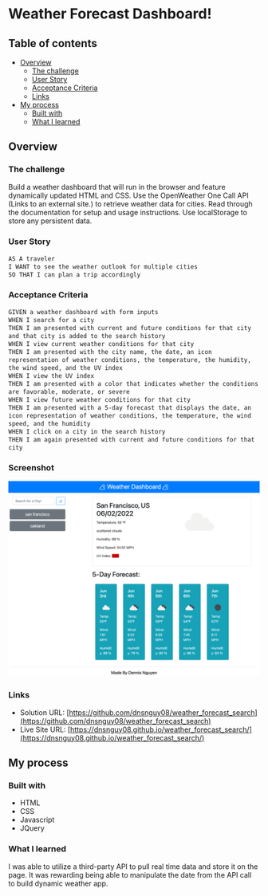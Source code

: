 # Weather Forecast Dashboard!

## Table of contents

- [Overview](#overview)
  - [The challenge](#the-challenge)
  - [User Story](#user-story)
  - [Acceptance Criteria](#acceptance-criteria)
  - [Links](#links)
- [My process](#my-process)
  - [Built with](#built-with)
  - [What I learned](#what-i-learned)

## Overview

### The challenge

Build a weather dashboard that will run in the browser and feature dynamically updated HTML and CSS.
Use the OpenWeather One Call API (Links to an external site.) to retrieve weather data for cities.
Read through the documentation for setup and usage instructions. Use localStorage to store any persistent data.

### User Story

    AS A traveler
    I WANT to see the weather outlook for multiple cities
    SO THAT I can plan a trip accordingly

### Acceptance Criteria

    GIVEN a weather dashboard with form inputs
    WHEN I search for a city
    THEN I am presented with current and future conditions for that city and that city is added to the search history
    WHEN I view current weather conditions for that city
    THEN I am presented with the city name, the date, an icon representation of weather conditions, the temperature, the humidity, the wind speed, and the UV index
    WHEN I view the UV index
    THEN I am presented with a color that indicates whether the conditions are favorable, moderate, or severe
    WHEN I view future weather conditions for that city
    THEN I am presented with a 5-day forecast that displays the date, an icon representation of weather conditions, the temperature, the wind speed, and the humidity
    WHEN I click on a city in the search history
    THEN I am again presented with current and future conditions for that city

### Screenshot

![Weather_Dashboard](./assets/images/new_screenshot.png)


### Links

- Solution URL: [https://github.com/dnsnguy08/weather_forecast_search](https://github.com/dnsnguy08/weather_forecast_search)
- Live Site URL: [https://dnsnguy08.github.io/weather_forecast_search/](https://dnsnguy08.github.io/weather_forecast_search/)

## My process

### Built with
- HTML
- CSS
- Javascript
- JQuery

### What I learned
I was able to utilize a third-party API to pull real time data and store it on the page. 
It was rewarding being able to manipulate the date from the API call to build dynamic weather app.
